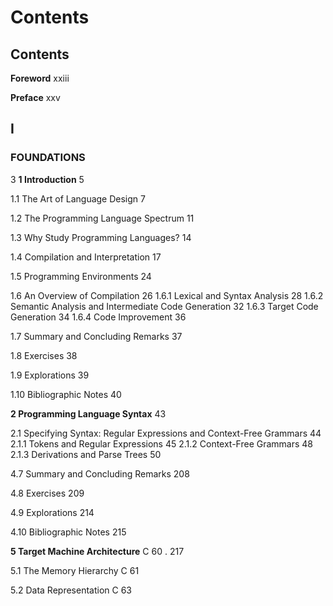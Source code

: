 # Contents

## **Contents**

**Foreword**
xxiii

**Preface**
xxv
## **I**

### **FOUNDATIONS**

3
**1 Introduction**
5

1.1 The Art of Language Design
7

1.2 The Programming Language Spectrum
11

1.3 Why Study Programming Languages?
14

1.4 Compilation and Interpretation
17

1.5 Programming Environments
24

1.6 An Overview of Compilation
26
1.6.1 Lexical and Syntax Analysis
28
1.6.2 Semantic Analysis and Intermediate Code Generation
32
1.6.3 Target Code Generation
34
1.6.4 Code Improvement
36

1.7 Summary and Concluding Remarks
37

1.8 Exercises
38

1.9 Explorations
39

1.10 Bibliographic Notes
40

**2 Programming Language Syntax**
43

2.1 Specifying Syntax: Regular Expressions and Context-Free Grammars
44
2.1.1 Tokens and Regular Expressions
45
2.1.2 Context-Free Grammars
48
2.1.3 Derivations and Parse Trees
50

4.7 Summary and Concluding Remarks
208

4.8 Exercises
209

4.9 Explorations
214

4.10 Bibliographic Notes
215

**5 Target Machine Architecture**
C 60
. 217

5.1 The Memory Hierarchy
C 61

5.2 Data Representation
C 63

